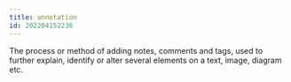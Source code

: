 ```yaml
---
title: annotation
id: 202204152236
---
```


The process or method of adding notes, comments and tags, used to further explain, identify or alter several elements on a text, image, diagram etc.

